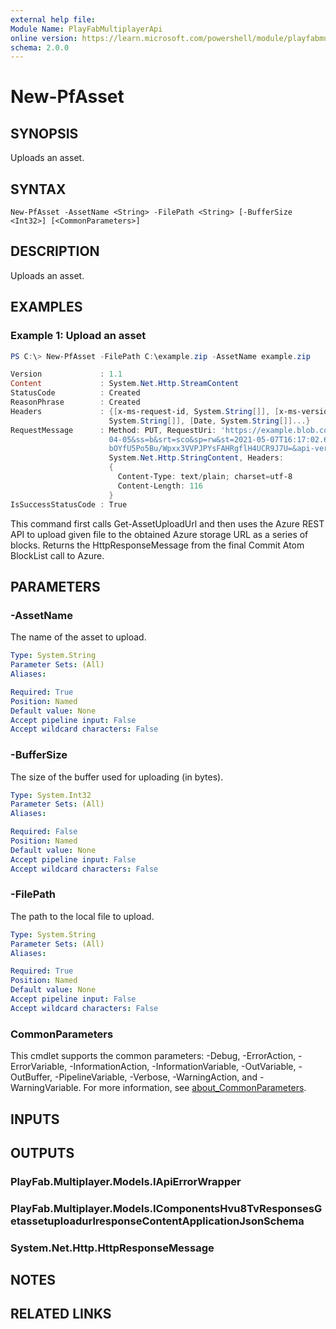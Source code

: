 ```yaml
---
external help file:
Module Name: PlayFabMultiplayerApi
online version: https://learn.microsoft.com/powershell/module/playfabmultiplayerapi/new-pfasset
schema: 2.0.0
---
```


# New-PfAsset

## SYNOPSIS
Uploads an asset.

## SYNTAX

```
New-PfAsset -AssetName <String> -FilePath <String> [-BufferSize <Int32>] [<CommonParameters>]
```

## DESCRIPTION
Uploads an asset.

## EXAMPLES

### Example 1: Upload an asset
```powershell
PS C:\> New-PfAsset -FilePath C:\example.zip -AssetName example.zip

Version             : 1.1
Content             : System.Net.Http.StreamContent
StatusCode          : Created
ReasonPhrase        : Created
Headers             : {[x-ms-request-id, System.String[]], [x-ms-version, System.String[]], [x-ms-request-server-encrypted,
                      System.String[]], [Date, System.String[]]...}
RequestMessage      : Method: PUT, RequestUri: 'https://example.blob.core.windows.net/gameassets/example.zip?sv=2015-
                      04-05&ss=b&srt=sco&sp=rw&st=2021-05-07T16:17:02.6110864Z&se=2021-05-07T22:17:02.6110856Z&spr=https&sig=YOf
                      bOYfU5Po5Bu/Wpxx3VVPJPYsFAHRgflH4UCR9J7U=&api-version=2018-03-28&comp=blocklist', Version: 1.1, Content:
                      System.Net.Http.StringContent, Headers:
                      {
                        Content-Type: text/plain; charset=utf-8
                        Content-Length: 116
                      }
IsSuccessStatusCode : True
```

This command first calls Get-AssetUploadUrl and then uses the Azure REST API to upload given file to the obtained Azure storage URL as a series of blocks.
Returns the HttpResponseMessage from the final Commit Atom BlockList call to Azure.

## PARAMETERS

### -AssetName
The name of the asset to upload.

```yaml
Type: System.String
Parameter Sets: (All)
Aliases:

Required: True
Position: Named
Default value: None
Accept pipeline input: False
Accept wildcard characters: False
```

### -BufferSize
The size of the buffer used for uploading (in bytes).

```yaml
Type: System.Int32
Parameter Sets: (All)
Aliases:

Required: False
Position: Named
Default value: None
Accept pipeline input: False
Accept wildcard characters: False
```

### -FilePath
The path to the local file to upload.

```yaml
Type: System.String
Parameter Sets: (All)
Aliases:

Required: True
Position: Named
Default value: None
Accept pipeline input: False
Accept wildcard characters: False
```

### CommonParameters
This cmdlet supports the common parameters: -Debug, -ErrorAction, -ErrorVariable, -InformationAction, -InformationVariable, -OutVariable, -OutBuffer, -PipelineVariable, -Verbose, -WarningAction, and -WarningVariable. For more information, see [about_CommonParameters](http://go.microsoft.com/fwlink/?LinkID=113216).

## INPUTS

## OUTPUTS

### PlayFab.Multiplayer.Models.IApiErrorWrapper

### PlayFab.Multiplayer.Models.IComponentsHvu8TvResponsesGetassetuploadurlresponseContentApplicationJsonSchema

### System.Net.Http.HttpResponseMessage

## NOTES

## RELATED LINKS

